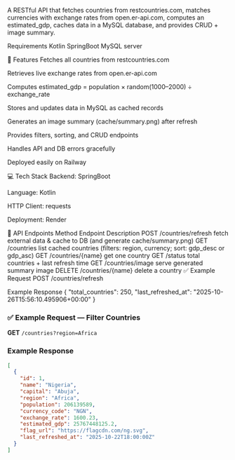 A RESTful API that fetches countries from restcountries.com, matches currencies with exchange rates from open.er-api.com, computes an estimated_gdp, caches data in a MySQL database, and provides CRUD + image summary.

Requirements
Kotlin SpringBoot
MySQL server

🚀 Features
Fetches all countries from restcountries.com

Retrieves live exchange rates from open.er-api.com

Computes estimated_gdp = population × random(1000–2000) ÷ exchange_rate

Stores and updates data in MySQL as cached records

Generates an image summary (cache/summary.png) after refresh

Provides filters, sorting, and CRUD endpoints

Handles API and DB errors gracefully

Deployed easily on Railway

💻 Tech Stack
Backend: SpringBoot

Language: Kotlin

HTTP Client: requests

Deployment: Render

🧩 API Endpoints
Method	Endpoint	Description
POST	/countries/refresh	fetch external data & cache to DB (and generate cache/summary.png)
GET	/countries	list cached countries (filters: region, currency; sort: gdp_desc or gdp_asc)
GET	/countries/{name}	get one country
GET	/status	total countries + last refresh time
GET	/countries/image	serve generated summary image
DELETE	/countries/{name}	delete a country
✅ Example Request 
POST /countries/refresh

Example Response
{
"total_countries": 250,
"last_refreshed_at": "2025-10-26T15:56:10.495906+00:00"
}

### ✅ Example Request — Filter Countries

**GET** `/countries?region=Africa`


### Example Response
```json
[
  {
    "id": 1,
    "name": "Nigeria",
    "capital": "Abuja",
    "region": "Africa",
    "population": 206139589,
    "currency_code": "NGN",
    "exchange_rate": 1600.23,
    "estimated_gdp": 25767448125.2,
    "flag_url": "https://flagcdn.com/ng.svg",
    "last_refreshed_at": "2025-10-22T18:00:00Z"
  }
]

